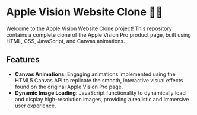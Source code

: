# Apple Vision Website Clone 🍏✨

Welcome to the Apple Vision Website Clone project! This repository contains a complete clone of the Apple Vision Pro product page, built using HTML, CSS, JavaScript, and Canvas animations.

## Features
- **Canvas Animations**: Engaging animations implemented using the HTML5 Canvas API to replicate the smooth, interactive visual effects found on the original Apple Vision Pro page.
- **Dynamic Image Loading**: JavaScript functionality to dynamically load and display high-resolution images, providing a realistic and immersive user experience.


